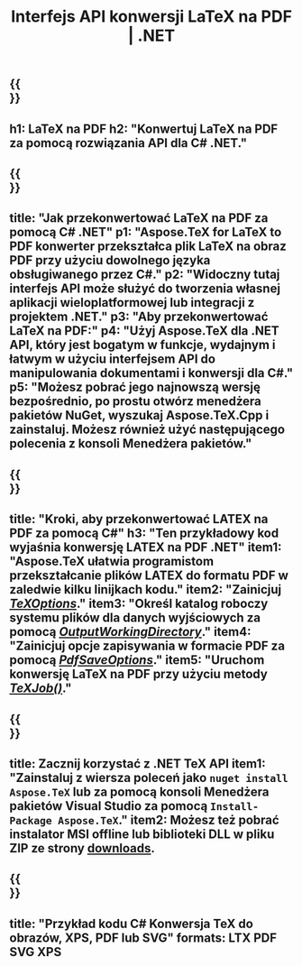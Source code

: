 ﻿---
translation: true
template: /_templates/_conversion-child-net.md
title: Interfejs API konwersji LaTeX na PDF | .NET
description: Funkcjonalność konwersji LaTeX na PDF. Zintegruj tę lokalną bibliotekę .NET ze swoim projektem lub użyj aplikacji wieloplatformowych, aby przekonwertować LaTeX na PDF.
keywords: latex do pdf api net, latex2pdf zintegruj c#
url: /net/conversion/latex-to-pdf/
family: tex
platformtag: net
feature: conversion
informat: LATEX
outformat: PDF
otherformats: BMP PNG JPEG TIFF SVG XPS
---

{{<section banner>}}
---
h1: LaTeX na PDF
h2: "Konwertuj LaTeX na PDF za pomocą rozwiązania API dla C# .NET."
---

{{<section overview>}}
---
title: "Jak przekonwertować LaTeX na PDF za pomocą C# .NET"
p1: "Aspose.TeX for LaTeX to PDF konwerter przekształca plik LaTeX na obraz PDF przy użyciu dowolnego języka obsługiwanego przez C#."
p2: "Widoczny tutaj interfejs API może służyć do tworzenia własnej aplikacji wieloplatformowej lub integracji z projektem .NET."
p3: "Aby przekonwertować LaTeX na PDF:"
p4: "Użyj Aspose.TeX dla .NET API, który jest bogatym w funkcje, wydajnym i łatwym w użyciu interfejsem API do manipulowania dokumentami i konwersji dla C#."
p5: "Możesz pobrać jego najnowszą wersję bezpośrednio, po prostu otwórz menedżera pakietów NuGet, wyszukaj Aspose.TeX.Cpp i zainstaluj. Możesz również użyć następującego polecenia z konsoli Menedżera pakietów."
---

{{<section feature1>}}
---
title: "Kroki, aby przekonwertować LATEX na PDF za pomocą C#"
h3: "Ten przykładowy kod wyjaśnia konwersję LATEX na PDF .NET"
item1: "Aspose.TeX ułatwia programistom przekształcanie plików LATEX do formatu PDF w zaledwie kilku linijkach kodu."
item2: "Zainicjuj [*TeXOptions*](https://reference.aspose.com/tex/net/aspose.tex/texoptions/)."
item3: "Określ katalog roboczy systemu plików dla danych wyjściowych za pomocą [*OutputWorkingDirectory*](https://reference.aspose.com/tex/net/aspose.tex/texoptions/outputworkingdirectory/)."
item4: "Zainicjuj opcje zapisywania w formacie PDF za pomocą [*PdfSaveOptions*](https://reference.aspose.com/tex/net/aspose.tex.presentation.image/pdfsaveoptions/)."
item5: "Uruchom konwersję LaTeX na PDF przy użyciu metody [*TeXJob()*](https://reference.aspose.com/tex/net/aspose.tex/texjob/)."
---

{{<section feature2>}}
---
title: Zacznij korzystać z .NET TeX API
item1: "Zainstaluj z wiersza poleceń jako ```nuget install Aspose.TeX``` lub za pomocą konsoli Menedżera pakietów Visual Studio za pomocą ```Install-Package Aspose.TeX```."
item2: Możesz też pobrać instalator MSI offline lub biblioteki DLL w pliku ZIP ze strony [downloads](https://releases.aspose.com/tex/net).
---

{{<section widget>}}
---
title: "Przykład kodu C# Konwersja TeX do obrazów, XPS, PDF lub SVG"
formats: LTX PDF SVG XPS
---